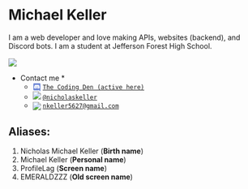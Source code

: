 # Michael Keller
I am a web developer and love making APIs, websites (backend), and Discord bots. I am a student at Jefferson Forest High School.

<img align="center" src="https://profilelag.github.io/ProfileLag/lol.svg"/>

* Contact me *
    * <img align="center" height=16px src="https://github.com/m-sterling/m-sterling/raw/master/assets/discord.ico"> [`The Coding Den (active here)`](https://discord.gg/code)
    * <img aligh="center" height=16px src="https://keybase.io/favicon.ico"> [`@nicholaskeller`](https://keybase.io/nicholaskeller)
    * <img align="center" height=16px src="https://github.com/m-sterling/m-sterling/raw/master/assets/gmail.ico"> [`nkeller5627@gmail.com`](mailto:nkeller5627@gmail.com)

## Aliases:
1. Nicholas Michael Keller (**Birth name**)
2. Michael Keller (**Personal name**)
3. ProfileLag (**Screen name**)
4. EMERALDZZZ (**Old screen name**)
